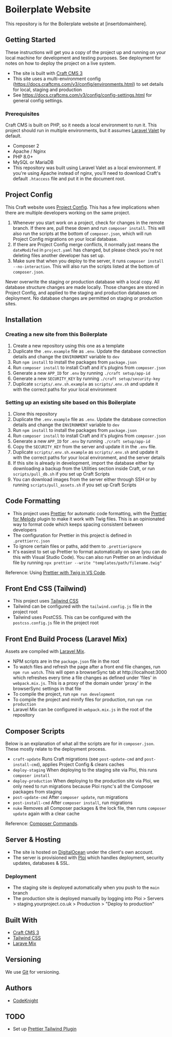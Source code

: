 # Boilerplate Website

This repository is for the Boilerplate website at [insertdomainhere].

## Getting Started

These instructions will get you a copy of the project up and running on your local machine for development and testing purposes. See deployment for notes on how to deploy the project on a live system.

-  The site is built with [Craft CMS 3](https://craftcms.com)
-  This site uses a multi-environment config (https://docs.craftcms.com/v3/config/environments.html) to set details for local, staging and production
-  See https://docs.craftcms.com/v3/config/config-settings.html for general config settings.

### Prerequisites

Craft CMS is built on PHP, so it needs a local environment to run it. This project should run in multiple environments, but it assumes [Laravel Valet](https://laravel-mix.com) by default.

-  Composer 2
-  Apache / Nginx
-  PHP 8.0+
-  MySQL or MariaDB
-  This repository was built using Laravel Valet as a local environment. If you're using Apache instead of nginx, you'll need to download Craft's default `.htaccess` file and put it in the document root.

## Project Config

This Craft website uses [Project Config](https://craftcms.com/docs/3.x/project-config.html). This has a few implications when there are multiple developers working on the same project.

1. Whenever you start work on a project, check for changes in the remote branch. If there are, pull these down and run `composer install`. This will also run the scripts at the bottom of `composer.json`, which will run Project Config migrations on your local database.
2. If there are Project Config merge conflicts, it normally just means the `dateModifed` in `project.yaml` has changed, but please check you're not deleting files another developer has set up.
3. Make sure that when you deploy to the server, it runs `composer install --no-interaction`. This will also run the scripts listed at the bottom of `composer.json`.

Never overwrite the staging or production database with a local copy.
All database structure changes are made locally. Those changes are stored in Project Config, and applied to the staging and production databases on deployment. No database changes are permitted on staging or production sites.

## Installation

### Creating a new site from this Boilerplate

1. Create a new repository using this one as a template
2. Duplicate the `.env.example` file as `.env`. Update the database connection details and change the `ENVIRONMENT` variable to `dev`
3. Run `npm install` to install the packages from `package.json`
4. Run `composer install` to install Craft and it's plugins from `composer.json`
5. Generate a new `APP_ID` for `.env` by running `./craft setup/app-id`
6. Generate a new `SECURITY_KEY` by running `./craft setup/security-key`
7. Duplicate `scripts/.env.sh.example` as `scripts/.env.sh` and update it with the correct paths for your local environment

### Setting up an existing site based on this Boilerplate

1. Clone this repository
2. Duplicate the `.env.example` file as `.env`. Update the database connection details and change the `ENVIRONMENT` variable to `dev`
3. Run `npm install` to install the packages from `package.json`
4. Run `composer install` to install Craft and it's plugins from `composer.json`
5. Generate a new `APP_ID` for `.env` by running `./craft setup/app-id`
6. Copy the `SECURITY_KEY` from the server and update it in the `.env` file.
7. Duplicate `scripts/.env.sh.example` as `scripts/.env.sh` and update it with the correct paths for your local environment, and the server details
8. If this site is already in development, import the database either by downloading a backup from the Utilities section inside Craft, or run `scripts/pull_db.sh` if you set up Craft Scripts
9. You can download images from the server either through SSH or by running `scripts/pull_assets.sh` if you set up Craft Scripts

## Code Formatting

-  This project uses [Prettier](https://prettier.io) for automatic code formatting, with the [Prettier for Melody](https://github.com/trivago/prettier-plugin-twig-melody) plugin to make it work with Twig files. This is an opinionated way to format code which keeps spacing consistent between developers
-  The configuration for Prettier in this project is defined in `.prettierrc.json`
-  To ignore certain files or paths, add them to `.prettierignore`
-  It's easiest to set up Prettier to format automatically on save (you can do this with Visual Studio Code). You can also run Prettier on an individual file by running `npx prettier --write "templates/path/filename.twig"`

Reference: Using [Prettier with Twig in VS Code](https://codeknight.co.uk/blog/getting-prettier-working-with-twig-craft-cms).

## Front End CSS (Tailwind)

-  This project uses [Tailwind CSS](https://tailwindcss.com)
-  Tailwind can be configured with the `tailwind.config.js` file in the project root
-  Tailwind uses PostCSS. This can be configured with the `postcss.config.js` file in the project root

## Front End Build Process (Laravel Mix)

Assets are compiled with [Laravel Mix](https://laravel-mix.com).

-  NPM scripts are in the `package.json` file in the root
-  To watch files and refresh the page after a front end file changes, run `npm run watch`. This will open a browserSync tab at http://localhost:3000 which refreshes every time a file changes as defined under 'files' in `webpack.mix.js`. This is a proxy of the domain under 'proxy' in the browserSync settings in that file
-  To compile the project, run `npm run development`
-  To compile the project and minify files for production, run `npm run production`
-  Laravel Mix can be configured in `webpack.mix.js` in the root of the repository

## Composer Scripts

Below is an explanation of what all the scripts are for in `composer.json`. These mostly relate to the deployment process.

-  `craft-update` Runs Craft migrations (see `post-update-cmd` and `post-install-cmd`), applies Project Config & clears caches
-  `deploy-staging` When deploying to the staging site via Ploi, this runs `composer install`
-  `deploy-production` When deploying to the production site via Ploi, we only need to run migrations because Ploi rsync's all the Composer packages from staging
-  `post-update-cmd` After `composer update`, run migrations
-  `post-install-cmd` After `composer install`, run migrations
-  `nuke` Removes all Composer packages & the lock file, then runs `composer update` again with a clear cache

Reference: [Composer Commands](https://getcomposer.org/doc/articles/scripts).

## Server & Hosting

-  The site is hosted on [DigitalOcean](https://cloud.digitalocean.com) under the client's own account.
-  The server is provisioned with [Ploi](https://ploi.io) which handles deployment, security updates, databases & SSL.

### Deployment

-  The staging site is deployed automatically when you push to the `main` branch
-  The production site is deployed manually by logging into Ploi > Servers > staging.yourproject.co.uk > Production > "Deploy to production"

## Built With

-  [Craft CMS 3](https://craftcms.com)
-  [Tailwind CSS](https://tailwindcss.com)
-  [Larave Mix](https://laravel-mix.com/)

## Versioning

We use [Git](https://git-scm.com) for versioning.

## Authors

-  [CodeKnight](https://codeknight.co.uk)

## TODO

-  Set up [Prettier Tailwind Plugin](https://www.npmjs.com/package/prettier-plugin-tailwind)
